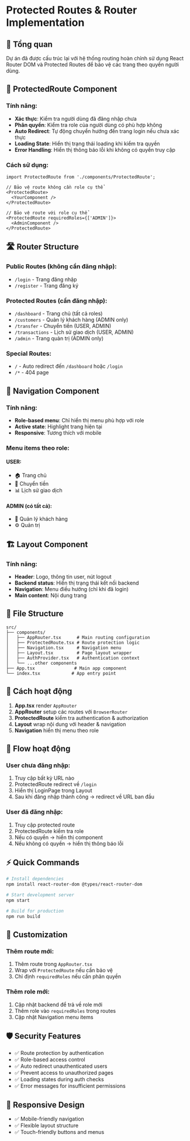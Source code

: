 # Protected Routes & Router Implementation

## 📝 Tổng quan

Dự án đã được cấu trúc lại với hệ thống routing hoàn chỉnh sử dụng React Router DOM và Protected Routes để bảo vệ các trang theo quyền người dùng.

## 🔐 ProtectedRoute Component

### Tính năng:
- **Xác thực**: Kiểm tra người dùng đã đăng nhập chưa
- **Phân quyền**: Kiểm tra role của người dùng có phù hợp không
- **Auto Redirect**: Tự động chuyển hướng đến trang login nếu chưa xác thực
- **Loading State**: Hiển thị trạng thái loading khi kiểm tra quyền
- **Error Handling**: Hiển thị thông báo lỗi khi không có quyền truy cập

### Cách sử dụng:

```tsx
import ProtectedRoute from './components/ProtectedRoute';

// Bảo vệ route không cần role cụ thể
<ProtectedRoute>
  <YourComponent />
</ProtectedRoute>

// Bảo vệ route với role cụ thể
<ProtectedRoute requiredRoles={['ADMIN']}>
  <AdminComponent />
</ProtectedRoute>
```

## 🛣️ Router Structure

### Public Routes (không cần đăng nhập):
- `/login` - Trang đăng nhập
- `/register` - Trang đăng ký

### Protected Routes (cần đăng nhập):
- `/dashboard` - Trang chủ (tất cả roles)
- `/customers` - Quản lý khách hàng (ADMIN only)
- `/transfer` - Chuyển tiền (USER, ADMIN)
- `/transactions` - Lịch sử giao dịch (USER, ADMIN)
- `/admin` - Trang quản trị (ADMIN only)

### Special Routes:
- `/` - Auto redirect đến `/dashboard` hoặc `/login`
- `/*` - 404 page

## 🧭 Navigation Component

### Tính năng:
- **Role-based menu**: Chỉ hiển thị menu phù hợp với role
- **Active state**: Highlight trang hiện tại
- **Responsive**: Tương thích với mobile

### Menu items theo role:

#### USER:
- 🏠 Trang chủ
- 💸 Chuyển tiền  
- 📊 Lịch sử giao dịch

#### ADMIN (có tất cả):
- 👥 Quản lý khách hàng
- ⚙️ Quản trị

## 🏗️ Layout Component

### Tính năng:
- **Header**: Logo, thông tin user, nút logout
- **Backend status**: Hiển thị trạng thái kết nối backend
- **Navigation**: Menu điều hướng (chỉ khi đã login)
- **Main content**: Nội dung trang

## 📁 File Structure

```
src/
├── components/
│   ├── AppRouter.tsx      # Main routing configuration
│   ├── ProtectedRoute.tsx # Route protection logic
│   ├── Navigation.tsx     # Navigation menu
│   ├── Layout.tsx         # Page layout wrapper
│   ├── AuthProvider.tsx   # Authentication context
│   └── ...other components
├── App.tsx               # Main app component
└── index.tsx            # App entry point
```

## 🚀 Cách hoạt động

1. **App.tsx** render `AppRouter`
2. **AppRouter** setup các routes với `BrowserRouter`
3. **ProtectedRoute** kiểm tra authentication & authorization
4. **Layout** wrap nội dung với header & navigation
5. **Navigation** hiển thị menu theo role

## 🔄 Flow hoạt động

### User chưa đăng nhập:
1. Truy cập bất kỳ URL nào
2. ProtectedRoute redirect về `/login`
3. Hiển thị LoginPage trong Layout
4. Sau khi đăng nhập thành công → redirect về URL ban đầu

### User đã đăng nhập:
1. Truy cập protected route
2. ProtectedRoute kiểm tra role
3. Nếu có quyền → hiển thị component
4. Nếu không có quyền → hiển thị thông báo lỗi

## ⚡ Quick Commands

```bash
# Install dependencies
npm install react-router-dom @types/react-router-dom

# Start development server
npm start

# Build for production
npm run build
```

## 🔧 Customization

### Thêm route mới:
1. Thêm route trong `AppRouter.tsx`
2. Wrap với `ProtectedRoute` nếu cần bảo vệ
3. Chỉ định `requiredRoles` nếu cần phân quyền

### Thêm role mới:
1. Cập nhật backend để trả về role mới
2. Thêm role vào `requiredRoles` trong routes
3. Cập nhật Navigation menu items

## 🛡️ Security Features

- ✅ Route protection by authentication
- ✅ Role-based access control  
- ✅ Auto redirect unauthenticated users
- ✅ Prevent access to unauthorized pages
- ✅ Loading states during auth checks
- ✅ Error messages for insufficient permissions

## 📱 Responsive Design

- ✅ Mobile-friendly navigation
- ✅ Flexible layout structure
- ✅ Touch-friendly buttons and menus
